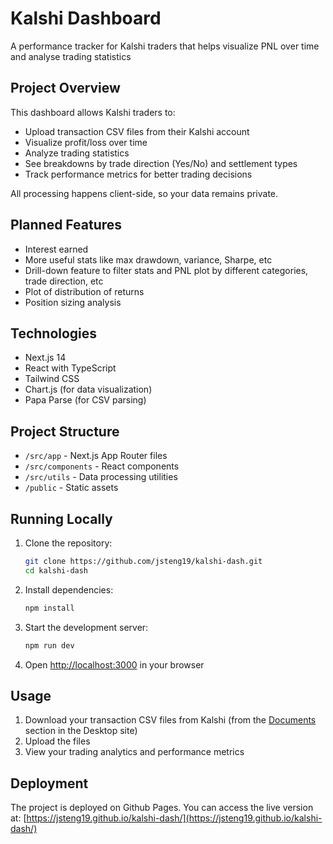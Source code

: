 # Kalshi Dashboard

A performance tracker for Kalshi traders that helps visualize PNL over time and analyse trading statistics

## Project Overview

This dashboard allows Kalshi traders to:
- Upload transaction CSV files from their Kalshi account
- Visualize profit/loss over time
- Analyze trading statistics
- See breakdowns by trade direction (Yes/No) and settlement types
- Track performance metrics for better trading decisions

All processing happens client-side, so your data remains private.

## Planned Features

- Interest earned
- More useful stats like max drawdown, variance, Sharpe, etc
- Drill-down feature to filter stats and PNL plot by different categories, trade direction, etc
- Plot of distribution of returns
- Position sizing analysis

## Technologies

- Next.js 14
- React with TypeScript
- Tailwind CSS
- Chart.js (for data visualization)
- Papa Parse (for CSV parsing)

## Project Structure

- `/src/app` - Next.js App Router files
- `/src/components` - React components
- `/src/utils` - Data processing utilities
- `/public` - Static assets

## Running Locally

1. Clone the repository:
   ```bash
   git clone https://github.com/jsteng19/kalshi-dash.git
   cd kalshi-dash
   ```

2. Install dependencies:
   ```bash
   npm install
   ```

3. Start the development server:
   ```bash
   npm run dev
   ```

4. Open [http://localhost:3000](http://localhost:3000) in your browser

## Usage

1. Download your transaction CSV files from Kalshi (from the [Documents](https://kalshi.com/account/taxes) section in the Desktop site) 
2. Upload the files
3. View your trading analytics and performance metrics

## Deployment

The project is deployed on Github Pages. You can access the live version at:
[https://jsteng19.github.io/kalshi-dash/](https://jsteng19.github.io/kalshi-dash/)
